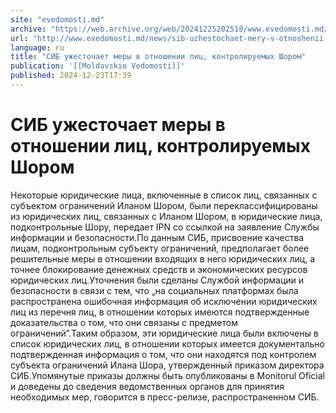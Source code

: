 ```yaml
---
site: "evedomosti.md"
archive: "https://web.archive.org/web/20241225202518/www.evedomosti.md/news/sib-uzhestochaet-mery-v-otnoshenii-lic-kontroliruemyh-shorom"
url: "http://www.evedomosti.md/news/sib-uzhestochaet-mery-v-otnoshenii-lic-kontroliruemyh-shorom"
language: ru
title: "СИБ ужесточает меры в отношении лиц, контролируемых Шором"
publication: '[[Moldavskie Vedomosti]]'
published: 2024-12-23T17:39
---
```


# СИБ ужесточает меры в отношении лиц, контролируемых Шором

Некоторые юридические лица, включенные в список лиц, связанных с субъектом ограничений Иланом Шором, были переклассифицированы из юридических лиц, связанных с Иланом Шором, в юридические лица, подконтрольные Шору, передает IPN со ссылкой на заявление Службы информации и безопасности.По данным СИБ, присвоение качества лицам, подконтрольным субъекту ограничений, предполагает более решительные меры в отношении входящих в него юридических лиц, а точнее блокирование денежных средств и экономических ресурсов юридических лиц.Уточнения были сделаны Службой информации и безопасности в связи с тем, что „на социальных платформах была распространена ошибочная информация об исключении юридических лиц из перечня лиц, в отношении которых имеются подтвержденные доказательства о том, что они связаны с предметом ограничений”.Таким образом, эти юридические лица были включены в список юридических лиц, в отношении которых имеется документально подтвержденная информация о том, что они находятся под контролем субъекта ограничений Илана Шора, утвержденный приказом директора СИБ.Упомянутые приказы должны быть опубликованы в Monitorul Oficial и доведены до сведения ведомственных органов для принятия необходимых мер, говорится в пресс-релизе, распространенном СИБ.